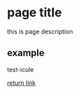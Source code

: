 


# page title
this is page description 

## example
test-icule



[return link](https://josttim.github.io/realizations/#home)
